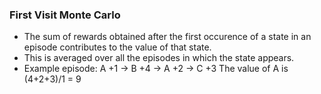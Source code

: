 ### First Visit Monte Carlo
- The sum of rewards obtained after the first occurence of a state in an episode contributes to the value of that state.
- This is averaged over all the episodes in which the state appears. 
- Example episode: A +1 $\rightarrow$ B +4  $\rightarrow$ A +2 $\rightarrow$ C +3
The value of A is (4+2+3)/1 = 9